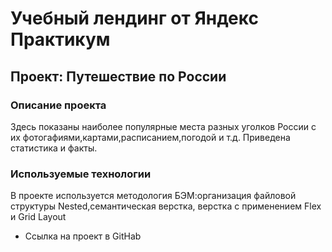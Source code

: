 # Учебный лендинг от Яндекс Практикум
## Проект: Путешествие по России

### Описание проекта
Здесь показаны наиболее популярные места разных уголков России с их фотогафиями,картами,расписанием,погодой и т.д. Приведена статистика и факты.


### Используемые технологии

В проекте используется методология БЭМ:организация файловой структуры Nested,семантическая верстка, верстка с применением Flex и Grid Layout


* Ссылка на проект в GitHab 
